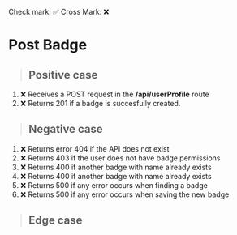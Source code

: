 Check mark: ✅
Cross Mark: ❌

# Post Badge

> ## Positive case

1. ❌ Receives a POST request in the **/api/userProfile** route
2. ❌ Returns 201 if a badge is succesfully created.

> ## Negative case

1. ❌ Returns error 404 if the API does not exist
2. ❌ Returns 403 if the user does not have badge permissions
3. ❌ Returns 400 if another badge with name already exists
4. ❌ Returns 400 if another badge with name already exists
5. ❌ Returns 500 if any error occurs when finding a badge
6. ❌ Returns 500 if any error occurs when saving the new badge

> ## Edge case
